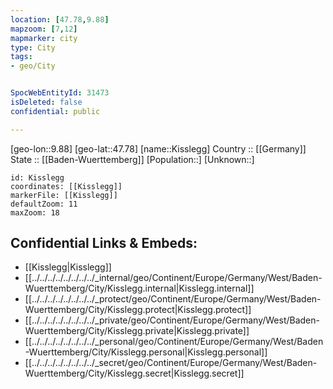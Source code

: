```yaml
---
location: [47.78,9.88] 
mapzoom: [7,12] 
mapmarker: city 
type: City
tags:
- geo/City


SpocWebEntityId: 31473
isDeleted: false
confidential: public

---
```

[geo-lon::9.88] 
[geo-lat::47.78] 
[name::Kisslegg] 
Country :: [[Germany]]  
State :: [[Baden-Wuerttemberg]] 
[Population::] 
[Unknown::] 


```leaflet
id: Kisslegg
coordinates: [[Kisslegg]] 
markerFile: [[Kisslegg]] 
defaultZoom: 11 
maxZoom: 18
```


## Confidential Links & Embeds: 
- [[Kisslegg|Kisslegg]]  
- [[../../../../../../../../_internal/geo/Continent/Europe/Germany/West/Baden-Wuerttemberg/City/Kisslegg.internal|Kisslegg.internal]] 
- [[../../../../../../../../_protect/geo/Continent/Europe/Germany/West/Baden-Wuerttemberg/City/Kisslegg.protect|Kisslegg.protect]] 
- [[../../../../../../../../_private/geo/Continent/Europe/Germany/West/Baden-Wuerttemberg/City/Kisslegg.private|Kisslegg.private]] 
- [[../../../../../../../../_personal/geo/Continent/Europe/Germany/West/Baden-Wuerttemberg/City/Kisslegg.personal|Kisslegg.personal]] 
- [[../../../../../../../../_secret/geo/Continent/Europe/Germany/West/Baden-Wuerttemberg/City/Kisslegg.secret|Kisslegg.secret]] 
